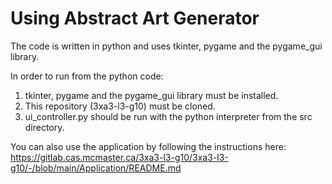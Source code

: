# Using Abstract Art Generator

The code is written in python and uses tkinter, pygame and the pygame_gui library.

In order to run from the python code:

1. tkinter, pygame and the pygame_gui library must be installed.
2. This repository (3xa3-l3-g10) must be cloned.
3. ui_controller.py should be run with the python interpreter from the src directory.

You can also use the application by following the instructions here: https://gitlab.cas.mcmaster.ca/3xa3-l3-g10/3xa3-l3-g10/-/blob/main/Application/README.md
